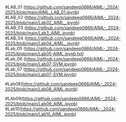 #LAB_01 (https://github.com/sandeep0666/AIML-_2024-2025/blob/main/AIML_LAB_01.ipynb)  
#LAB_02 (https://github.com/sandeep0666/AIML-_2024-2025/blob/main/Lab02_AIML_.ipynb)   
#LAB_03 (https://github.com/sandeep0666/AIML-_2024-2025/blob/main/Lab3_AIML.ipynb)    
#LAB_04 (https://github.com/sandeep0666/AIML-_2024-2025/blob/main/Lab04_AIML_.ipynb)  
#Lab_05 (https://github.com/sandeep0666/AIML-_2024-2025/blob/main/Lab05-AIML.ipynb.txt)   
#Lab_06 (https://github.com/sandeep0666/AIML-_2024-2025/blob/main/Lab07-SVM.ipynb)          
#Lab_07 (https://github.com/sandeep0666/AIML-_2024-2025/blob/main/Lab07-SVM.ipynb)

#Lab08(https://github.com/sandeep0666/AIML-_2024-2025/blob/main/Lab08_AIML.ipynb)

#LAb09(https://github.com/sandeep0666/AIML-_2024-2025/blob/main/Lab09_AIML.ipynb)
#Lab10(https://github.com/sandeep0666/AIML-_2024-2025/blob/main/Lab10_AIML.ipynb)


